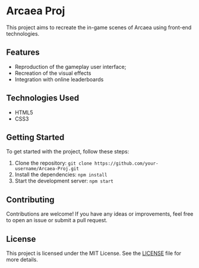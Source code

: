 # Arcaea Proj

This project aims to recreate the in-game scenes of Arcaea using front-end technologies.

## Features

- Reproduction of the gameplay user interface;
- Recreation of the visual effects
- Integration with online leaderboards

## Technologies Used

- HTML5
- CSS3

## Getting Started

To get started with the project, follow these steps:

1. Clone the repository: `git clone https://github.com/your-username/Arcaea-Proj.git`
2. Install the dependencies: `npm install`
3. Start the development server: `npm start`

## Contributing

Contributions are welcome! If you have any ideas or improvements, feel free to open an issue or submit a pull request.

## License

This project is licensed under the MIT License. See the [LICENSE](./LICENSE) file for more details.
